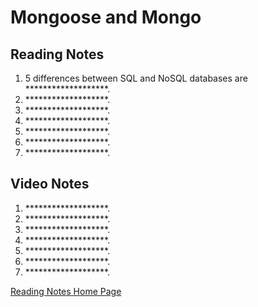 # Mongoose and Mongo

## Reading Notes

1. 5 differences between SQL and NoSQL databases are *******************.
2. *******************.
3. *******************.
4. *******************.
5. *******************.
6. *******************.
7. *******************.
 
## Video Notes

1. *******************.
2. *******************.
3. *******************.
4. *******************.
5. *******************.
6. *******************.
7. *******************.

[Reading Notes Home Page](README.md)